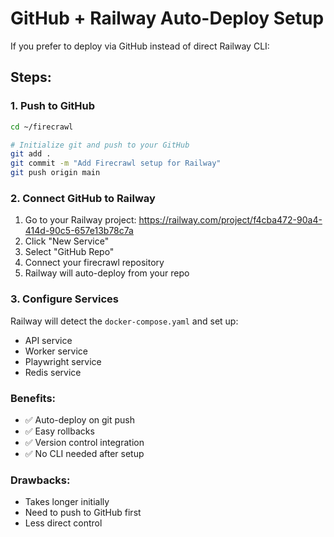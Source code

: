 # GitHub + Railway Auto-Deploy Setup

If you prefer to deploy via GitHub instead of direct Railway CLI:

## Steps:

### 1. Push to GitHub
```bash
cd ~/firecrawl

# Initialize git and push to your GitHub
git add .
git commit -m "Add Firecrawl setup for Railway"
git push origin main
```

### 2. Connect GitHub to Railway
1. Go to your Railway project: https://railway.com/project/f4cba472-90a4-414d-90c5-657e13b78c7a
2. Click "New Service" 
3. Select "GitHub Repo"
4. Connect your firecrawl repository
5. Railway will auto-deploy from your repo

### 3. Configure Services
Railway will detect the `docker-compose.yaml` and set up:
- API service
- Worker service  
- Playwright service
- Redis service

### Benefits:
- ✅ Auto-deploy on git push
- ✅ Easy rollbacks
- ✅ Version control integration
- ✅ No CLI needed after setup

### Drawbacks:
- Takes longer initially
- Need to push to GitHub first
- Less direct control
